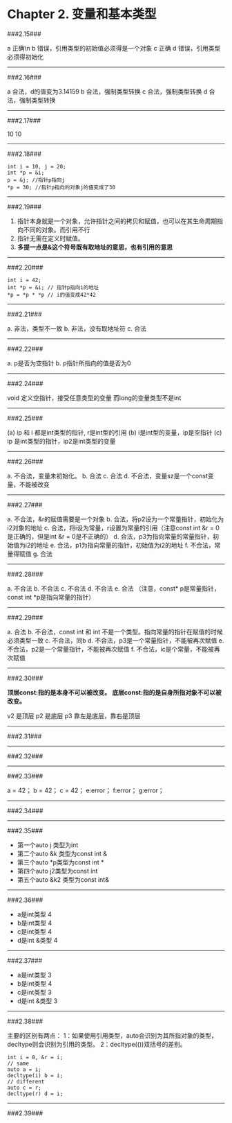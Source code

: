 # Chapter 2. 变量和基本类型 #


###2.15###

a 正确\n
b 错误，引用类型的初始值必须得是一个对象
c 正确
d 错误，引用类型必须得初始化

---

###2.16###

a 合法，d的值变为3.14159
b 合法，强制类型转换
c 合法，强制类型转换
d 合法，强制类型转换

---

###2.17###

10 10

---

###2.18###

```
int i = 10, j = 20;
int *p = &i;
p = &j; //指针p指向j
*p = 30; //指针p指向的对象j的值变成了30

```

---

###2.19###

1. 指针本身就是一个对象，允许指针之间的拷贝和赋值，也可以在其生命周期指向不同的对象。而引用不行
2. 指针无需在定义时赋值。
3. **多提一点是&这个符号既有取地址的意思，也有引用的意思**

---

###2.20###

```
int i = 42;
int *p = &i; // 指针p指向i的地址
*p = *p * *p // i的值变成42*42

```

---

###2.21###

a. 非法，类型不一致
b. 非法，没有取地址符
c. 合法

---

###2.22###

a. p是否为空指针
b. p指针所指向的值是否为0

---

###2.24###

void 定义空指针，接受任意类型的变量
而long的变量类型不是int

---

###2.25###

(a) ip 和 i 都是int类型的指针, r是int型的引用
(b) i是int型的变量，ip是空指针
(c) ip 是int类型的指针，ip2是int类型的变量

---

###2.26###

a. 不合法，变量未初始化。
b. 合法
c. 合法
d. 不合法，变量sz是一个const变量，不能被改变

---

###2.27###

a. 不合法，&r的赋值需要是一个对象
b. 合法，将p2设为一个常量指针，初始化为i2对象的地址
c. 合法，将i设为常量，r设置为常量的引用（注意const   int   &r = 0  是正确的，但是int  &r = 0是不正确的）
d. 合法，p3为指向常量的常量指针，初始值为i2的地址
e. 合法，p1为指向常量的指针，初始值为i2的地址
f. 不合法，常量得赋值
g. 合法

---

###2.28###

a. 不合法
b. 不合法
c. 不合法
d. 不合法
e. 合法 （注意，const* p是常量指针，const int *p是指向常量的指针）

---

###2.29###

a. 合法
b. 不合法，const int 和 int 不是一个类型。指向常量的指针在赋值的时候必须类型一致
c. 不合法，同b
d. 不合法，p3是一个常量指针，不能被再次赋值
e. 不合法，p2是一个常量指针，不能被再次赋值
f. 不合法，ic是个常量，不能被再次赋值

---

###2.30###

**顶层const:指的是本身不可以被改变。**
**底层const:指的是自身所指对象不可以被改变。**

v2 是顶层
p2 是底层
p3 靠左是底层，靠右是顶层

---

###2.31###

---

###2.32###

---

###2.33###

a = 42；
b = 42；
c = 42；
e:error；
f:error；
g:error；

---

###2.34###

---

###2.35###

- 第一个auto  j  类型为int
- 第二个auto  &k 类型为const int &
- 第三个auto *p类型为const int *
- 第四个auto j2类型为const int 
- 第五个auto &k2 类型为const int&

---

###2.36###

- a是int类型   4
- b是int类型   4
- c是int类型   4
- d是int &类型    4

---

###2.37###

- a是int类型   3
- b是int类型   4
- c是int类型   3
- d是int &类型    3

---

###2.38###

主要的区别有两点：
1：如果使用引用类型，auto会识别为其所指对象的类型，decltype则会识别为引用的类型。
2：decltype(())双括号的差别。

```
int i = 0, &r = i;
// same
auto a = i;
decltype(i) b = i;
// different
auto c = r;
decltype(r) d = i;
```

---

###2.39###

